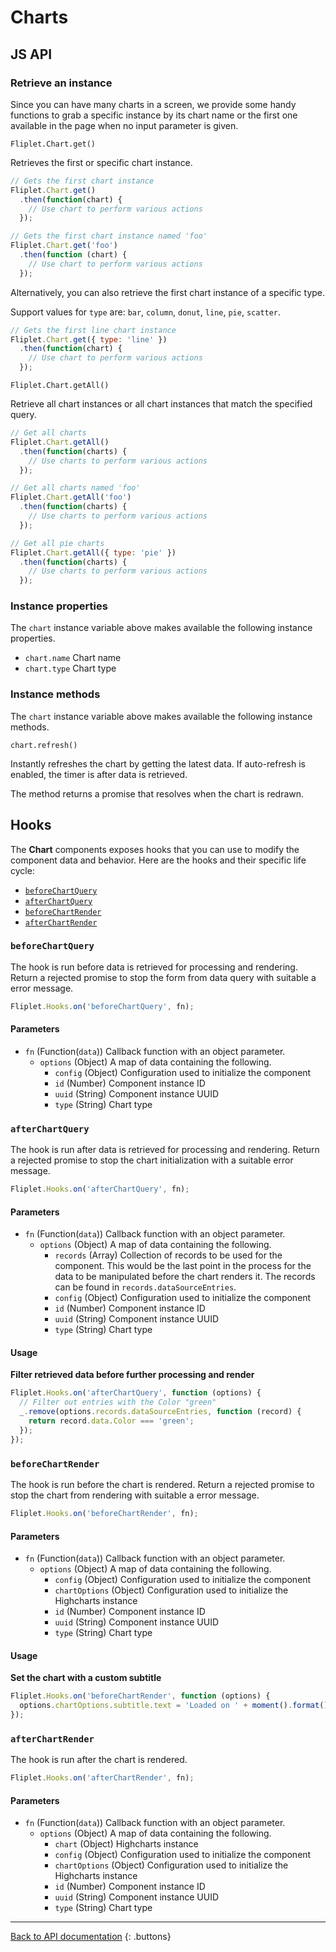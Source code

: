 # Charts

## JS API

### Retrieve an instance

Since you can have many charts in a screen, we provide some handy functions to grab a specific instance by its chart name or the first one available in the page when no input parameter is given.

`Fliplet.Chart.get()`

Retrieves the first or specific chart instance.

```js
// Gets the first chart instance
Fliplet.Chart.get()
  .then(function(chart) {
    // Use chart to perform various actions
  });

// Gets the first chart instance named 'foo'
Fliplet.Chart.get('foo')
  .then(function (chart) {
    // Use chart to perform various actions
  });
````

Alternatively, you can also retrieve the first chart instance of a specific type.

Support values for `type` are: `bar`, `column`, `donut`, `line`, `pie`, `scatter`.

```js
// Gets the first line chart instance
Fliplet.Chart.get({ type: 'line' })
  .then(function(chart) {
    // Use chart to perform various actions
  });
````

`Fliplet.Chart.getAll()`

Retrieve all chart instances or all chart instances that match the specified query.

```js
// Get all charts
Fliplet.Chart.getAll()
  .then(function(charts) {
    // Use charts to perform various actions
  });

// Get all charts named 'foo'
Fliplet.Chart.getAll('foo')
  .then(function(charts) {
    // Use charts to perform various actions
  });

// Get all pie charts
Fliplet.Chart.getAll({ type: 'pie' })
  .then(function(charts) {
    // Use charts to perform various actions
  });
```

### Instance properties

The `chart` instance variable above makes available the following instance properties.

 * `chart.name` Chart name
 * `chart.type` Chart type

### Instance methods

The `chart` instance variable above makes available the following instance methods.

`chart.refresh()`

Instantly refreshes the chart by getting the latest data. If auto-refresh is enabled, the timer is after data is retrieved.

The method returns a promise that resolves when the chart is redrawn.

## Hooks

The **Chart** components exposes hooks that you can use to modify the component data and behavior. Here are the hooks and their specific life cycle:

- [`beforeChartQuery`](#beforechartquery)
- [`afterChartQuery`](#afterchartquery)
- [`beforeChartRender`](#beforechartrender)
- [`afterChartRender`](#afterchartrender)

### `beforeChartQuery`

The hook is run before data is retrieved for processing and rendering. Return a rejected promise to stop the form from data query with suitable a error message.

```js
Fliplet.Hooks.on('beforeChartQuery', fn);
```

#### Parameters

- `fn` (Function(`data`)) Callback function with an object parameter.
  - `options` (Object) A map of data containing the following.
    - `config` (Object) Configuration used to initialize the component
    - `id` (Number) Component instance ID
    - `uuid` (String) Component instance UUID
    - `type` (String) Chart type

### `afterChartQuery`

The hook is run after data is retrieved for processing and rendering. Return a rejected promise to stop the chart initialization with a suitable error message.

```js
Fliplet.Hooks.on('afterChartQuery', fn);
```

#### Parameters

- `fn` (Function(`data`)) Callback function with an object parameter.
  - `options` (Object) A map of data containing the following.
    - `records` (Array) Collection of records to be used for the component. This would be the last point in the process for the data to be manipulated before the chart renders it. The records can be found in `records.dataSourceEntries`.
    - `config` (Object) Configuration used to initialize the component
    - `id` (Number) Component instance ID
    - `uuid` (String) Component instance UUID
    - `type` (String) Chart type

#### Usage

**Filter retrieved data before further processing and render**

```js
Fliplet.Hooks.on('afterChartQuery', function (options) {
  // Filter out entries with the Color "green"
  _.remove(options.records.dataSourceEntries, function (record) {
    return record.data.Color === 'green';
  });
});
```

### `beforeChartRender`

The hook is run before the chart is rendered. Return a rejected promise to stop the chart from rendering with suitable a error message.

```js
Fliplet.Hooks.on('beforeChartRender', fn);
```

#### Parameters

- `fn` (Function(`data`)) Callback function with an object parameter.
  - `options` (Object) A map of data containing the following.
    - `config` (Object) Configuration used to initialize the component
    - `chartOptions` (Object) Configuration used to initialize the Highcharts instance
    - `id` (Number) Component instance ID
    - `uuid` (String) Component instance UUID
    - `type` (String) Chart type

#### Usage

**Set the chart with a custom subtitle**

```js
Fliplet.Hooks.on('beforeChartRender', function (options) {
  options.chartOptions.subtitle.text = 'Loaded on ' + moment().format();
});
```

### `afterChartRender`

The hook is run after the chart is rendered.

```js
Fliplet.Hooks.on('afterChartRender', fn);
```

#### Parameters

- `fn` (Function(`data`)) Callback function with an object parameter.
  - `options` (Object) A map of data containing the following.
    - `chart` (Object) Highcharts instance
    - `config` (Object) Configuration used to initialize the component
    - `chartOptions` (Object) Configuration used to initialize the Highcharts instance
    - `id` (Number) Component instance ID
    - `uuid` (String) Component instance UUID
    - `type` (String) Chart type

---

[Back to API documentation](../../API-Documentation.md)
{: .buttons}

